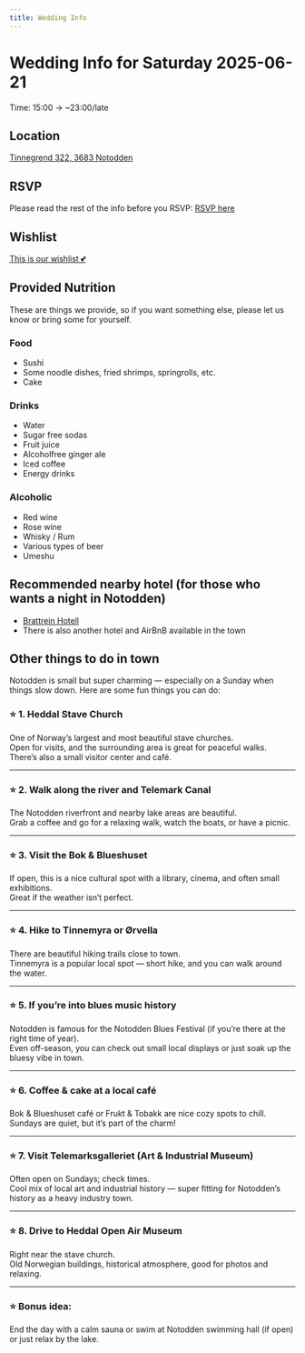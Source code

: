 ```yaml
---
title: Wedding Info
---
```


# Wedding Info for Saturday 2025-06-21

Time: 15:00 -> ~23:00/late

## Location

[Tinnegrend 322, 3683 Notodden](https://maps.app.goo.gl/WMbLSZ7WuiguDTc79)

## RSVP

Please read the rest of the info before you RSVP:
[RSVP here](https://tally.so/r/n94NJ4)

## Wishlist

[This is our wishlist 💕](https://www.onskelister.no/liste?id=goc68uXtl7Ti6cJTPioE)

## Provided Nutrition

These are things we provide, so if you want something else, please let us know or bring some for yourself.

### Food
* Sushi
* Some noodle dishes, fried shrimps, springrolls, etc.
* Cake

### Drinks
* Water
* Sugar free sodas
* Fruit juice
* Alcoholfree ginger ale
* Iced coffee
* Energy drinks

### Alcoholic
* Red wine
* Rose wine
* Whisky / Rum 
* Various types of beer
* Umeshu

## Recommended nearby hotel (for those who wants a night in Notodden)
* [Brattrein Hotell](https://picassoonline.techotel.dk/no/unike-hoteller/brattrein-hotell/booking/rom/)
* There is also another hotel and AirBnB available in the town

## Other things to do in town
Notodden is small but super charming — especially on a Sunday when things slow down. Here are some fun things you can do:

### ⭐ 1. Heddal Stave Church

One of Norway’s largest and most beautiful stave churches.  
Open for visits, and the surrounding area is great for peaceful walks.  
There’s also a small visitor center and café.

---

### ⭐ 2. Walk along the river and Telemark Canal

The Notodden riverfront and nearby lake areas are beautiful.  
Grab a coffee and go for a relaxing walk, watch the boats, or have a picnic.

---

### ⭐ 3. Visit the Bok & Blueshuset

If open, this is a nice cultural spot with a library, cinema, and often small exhibitions.  
Great if the weather isn’t perfect.

---

### ⭐ 4. Hike to Tinnemyra or Ørvella

There are beautiful hiking trails close to town.  
Tinnemyra is a popular local spot — short hike, and you can walk around the water.

---

### ⭐ 5. If you’re into blues music history

Notodden is famous for the Notodden Blues Festival (if you’re there at the right time of year).  
Even off-season, you can check out small local displays or just soak up the bluesy vibe in town.

---

### ⭐ 6. Coffee & cake at a local café

Bok & Blueshuset café or Frukt & Tobakk are nice cozy spots to chill.  
Sundays are quiet, but it’s part of the charm!

---

### ⭐ 7. Visit Telemarksgalleriet (Art & Industrial Museum)

Often open on Sundays; check times.  
Cool mix of local art and industrial history — super fitting for Notodden’s history as a heavy industry town.

---

### ⭐ 8. Drive to Heddal Open Air Museum

Right near the stave church.  
Old Norwegian buildings, historical atmosphere, good for photos and relaxing.

---

### ⭐ Bonus idea:

End the day with a calm sauna or swim at Notodden swimming hall (if open) or just relax by the lake.

